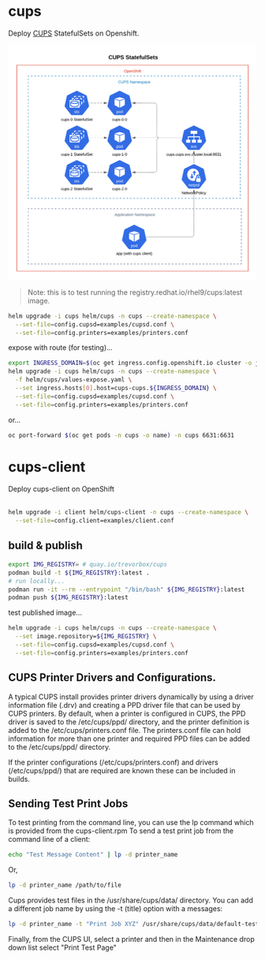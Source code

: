 # cups

Deploy [CUPS](https://en.wikipedia.org/wiki/CUPS) StatefulSets on Openshift.

![CUPS StatefulSet](./.pics/CUPS-StatefulSet.png)

> Note: this is to test running the registry.redhat.io/rhel9/cups:latest image.

```sh
helm upgrade -i cups helm/cups -n cups --create-namespace \
  --set-file=config.cupsd=examples/cupsd.conf \
  --set-file=config.printers=examples/printers.conf
```

expose with route (for testing)...

```sh
export INGRESS_DOMAIN=$(oc get ingress.config.openshift.io cluster -o jsonpath={.spec.domain})
helm upgrade -i cups helm/cups -n cups --create-namespace \
  -f helm/cups/values-expose.yaml \
  --set ingress.hosts[0].host=cups-cups.${INGRESS_DOMAIN} \
  --set-file=config.cupsd=examples/cupsd.conf \
  --set-file=config.printers=examples/printers.conf
```

or...

```sh
oc port-forward $(oc get pods -n cups -o name) -n cups 6631:6631
```

# cups-client
Deploy cups-client on OpenShift

```sh

helm upgrade -i client helm/cups-client -n cups --create-namespace \
  --set-file=config.client=examples/client.conf

```

## build & publish

```sh
export IMG_REGISTRY= # quay.io/trevorbox/cups
podman build -t ${IMG_REGISTRY}:latest .
# run locally...
podman run -it --rm --entrypoint "/bin/bash" ${IMG_REGISTRY}:latest
podman push ${IMG_REGISTRY}:latest
```

test published image...

```sh
helm upgrade -i cups helm/cups -n cups --create-namespace \
  --set image.repository=${IMG_REGISTRY} \
  --set-file=config.cupsd=examples/cupsd.conf \
  --set-file=config.printers=examples/printers.conf
```

## CUPS Printer Drivers and Configurations.

A typical CUPS install provides printer drivers dynamically by using a driver information file (.drv) and creating a PPD driver file that can be used by CUPS printers. By default, when a printer is configured in CUPS, the PPD driver is saved to the /etc/cups/ppd/ directory, and the printer definition is added to the /etc/cups/printers.conf file. The printers.conf file can hold information for more than one printer and required PPD files can be added to the /etc/cups/ppd/ directory.

If the printer configurations (/etc/cups/printers.conf) and drivers (/etc/cups/ppd/) that are required are known these can be included in builds.

## Sending Test Print Jobs

To test printing from the command line, you can use the lp command which is provided from the cups-client.rpm
To send a test print job from the command line of a client:
```sh
echo "Test Message Content" | lp -d printer_name
```
Or,
```sh
lp -d printer_name /path/to/file
```

Cups provides test files in the /usr/share/cups/data/ directory.
You can add a different job name by using the -t (title) option with a messages:
```sh
lp -d printer_name -t "Print Job XYZ" /usr/share/cups/data/default-testpage.pdf
```

Finally, from the CUPS UI, select a printer and then in the Maintenance drop down list select "Print Test Page"